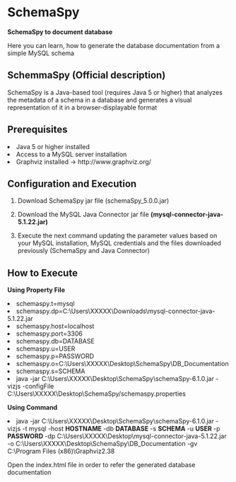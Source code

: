 # SchemaSpy
<strong>SchemaSpy to document database</strong>

Here you can learn, how to generate the database documentation from a simple MySQL schema
<h2>SchemmaSpy (Official description)</h2>
SchemaSpy is a Java-based tool (requires Java 5 or higher) that analyzes the metadata of a schema in a database and generates a visual representation of it in a browser-displayable format
<h2>Prerequisites</h2>
<li>Java 5 or higher installed</li>
<li>Access to a MySQL server installation</li>
<li>Graphviz installed → http://www.graphviz.org/</li>
<h2>Configuration and Execution</h2>
<ol><li>
Download SchemaSpy jar file (schemaSpy_5.0.0.jar)
</li></ol>
<ol start="2"><li>
Download the MySQL Java Connector jar file <strong>(mysql-connector-java-5.1.22.jar)</strong>
</li></ol>
<ol start="3"><li>
Execute the next command updating the parameter values based on your MySQL installation, MySQL credentials and the files downloaded previously (SchemaSpy and Java Connector)
</li></ol>

<h2>How to Execute</h2>

<strong>Using Property File</strong>

<li>schemaspy.t=mysql</li>
<li>schemaspy.dp=C:\Users\XXXXX\Downloads\mysql-connector-java-5.1.22.jar</li>
<li>schemaspy.host=localhost</li>
<li>schemaspy.port=3306</li>
<li>schemaspy.db=DATABASE</li>
<li>schemaspy.u=USER</li>
<li>schemaspy.p=PASSWORD</li>
<li>schemaspy.o=C:\Users\XXXXX\Desktop\SchemaSpy\DB_Documentation</li>
<li>schemaspy.s=SCHEMA</li>

<li>java -jar C:\Users\XXXXX\Desktop\SchemaSpy\schemaSpy-6.1.0.jar -vizjs -configFile C:\Users\XXXXX\Desktop\SchemaSpy/schemaspy.properties</li>

<strong>Using Command</strong>
<li>java -jar C:\Users\XXXXX\Desktop\SchemaSpy\schemaSpy-6.1.0.jar -vizjs -t mysql -host <strong>HOSTNAME</strong> -db <strong>DATABASE</strong> -s <strong>SCHEMA</strong> -u <strong>USER</strong> -p <strong>PASSWORD</strong> -dp C:\Users\XXXXX\Desktop\mysql-connector-java-5.1.22.jar -o C:\Users\XXXXX\Desktop\SchemaSpy\DB_Documentation -gv C:\Program Files (x86)\Graphviz2.38</li>

<p>Open the index.html file in order to refer the generated database documentation</p>

